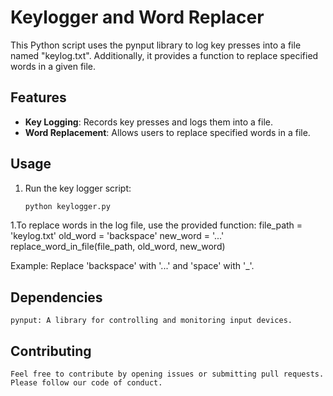 # Keylogger and Word Replacer

This Python script uses the pynput library to log key presses into a file named "keylog.txt". Additionally, it provides a function to replace specified words in a given file.

## Features

- **Key Logging**: Records key presses and logs them into a file.
- **Word Replacement**: Allows users to replace specified words in a file.

## Usage

1. Run the key logger script:

   ```python
   python keylogger.py

1.To replace words in the log file, use the provided function:
  file_path = 'keylog.txt'
  old_word = 'backspace'
  new_word = '...'
  replace_word_in_file(file_path, old_word, new_word)

Example: Replace 'backspace' with '...' and 'space' with '_'.

## Dependencies
    pynput: A library for controlling and monitoring input devices.

## Contributing
    Feel free to contribute by opening issues or submitting pull requests. Please follow our code of conduct.
